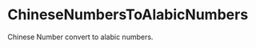 ChineseNumbersToAlabicNumbers
=============================

 Chinese Number convert to alabic numbers.
